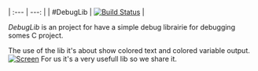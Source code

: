 | :--- | ---: |
| #DebugLib | [![Build Status](https://travis-ci.org/MajorTom327/DebugLib.svg?branch=master)](https://travis-ci.org/MajorTom327/DebugLib) |

*DebugLib* is an project for have a simple debug librairie for debugging somes C project.

The use of the lib it's about show colored text and colored variable output.
[![Screen](http://img15.hostingpics.net/pics/566729ScreenShot20160822at125431AM.png)](http://img15.hostingpics.net/pics/566729ScreenShot20160822at125431AM.png)
For us it's a very usefull lib so we share it.
